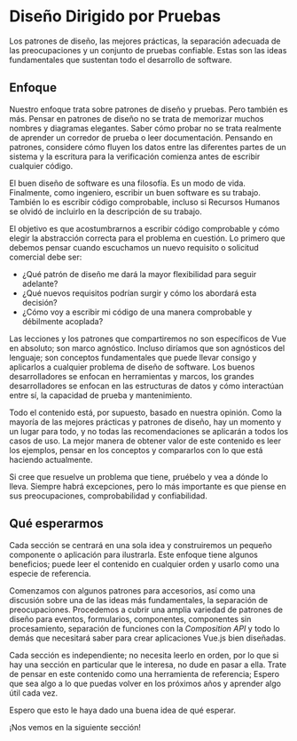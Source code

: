 # Diseño Dirigido por Pruebas

Los patrones de diseño, las mejores prácticas, la separación adecuada de las preocupaciones y un conjunto de pruebas confiable. Estas son las ideas fundamentales que sustentan todo el desarrollo de software.

## Enfoque

Nuestro enfoque trata sobre patrones de diseño y pruebas. Pero también es más. Pensar en patrones de diseño no se trata de memorizar muchos nombres y diagramas elegantes. Saber cómo probar no se trata realmente de aprender un corredor de prueba o leer documentación. Pensando en patrones, considere cómo fluyen los datos entre las diferentes partes de un sistema y la escritura para la verificación comienza antes de escribir cualquier código.

El buen diseño de software es una filosofía. Es un modo de vida. Finalmente, como ingeniero, escribir un buen software es su trabajo. También lo es escribir código comprobable, incluso si Recursos Humanos se olvidó de incluirlo en la descripción de su trabajo.

El objetivo es que acostumbrarnos a escribir código comprobable y cómo elegir la abstracción correcta para el problema en cuestión. Lo primero que debemos pensar cuando escuchamos un nuevo requisito o solicitud comercial debe ser:

- ¿Qué patrón de diseño me dará la mayor flexibilidad para seguir adelante?
- ¿Qué nuevos requisitos podrían surgir y cómo los abordará esta decisión?
- ¿Cómo voy a escribir mi código de una manera comprobable y débilmente acoplada?

Las lecciones y los patrones que compartiremos no son específicos de Vue en absoluto; son marco agnóstico. Incluso diríamos que son agnósticos del lenguaje; son conceptos fundamentales que puede llevar consigo y aplicarlos a cualquier problema de diseño de software. Los buenos desarrolladores se enfocan en herramientas y marcos, los grandes desarrolladores se enfocan en las estructuras de datos y cómo interactúan entre sí, la capacidad de prueba y mantenimiento.

Todo el contenido está, por supuesto, basado en nuestra opinión. Como la mayoría de las mejores prácticas y patrones de diseño, hay un momento y un lugar para todo, y no todas las recomendaciones se aplicarán a todos los casos de uso. La mejor manera de obtener valor de este contenido es leer los ejemplos, pensar en los conceptos y compararlos con lo que está haciendo actualmente.

Si cree que resuelve un problema que tiene, pruébelo y vea a dónde lo lleva. Siempre habrá excepciones, pero lo más importante es que piense en sus preocupaciones, comprobabilidad y confiabilidad.

## Qué esperarmos
Cada sección se centrará en una sola idea y construiremos un pequeño componente o aplicación para ilustrarla. Este enfoque tiene algunos beneficios; puede leer el contenido en cualquier orden y usarlo como una especie de referencia.

Comenzamos con algunos patrones para accesorios, así como una discusión sobre una de las ideas más fundamentales, la separación de preocupaciones. Procedemos a cubrir una amplia variedad de patrones de diseño para eventos, formularios, componentes, componentes sin procesamiento, separación de funciones con la _Composition API_ y todo lo demás que necesitará saber para crear aplicaciones Vue.js bien diseñadas.

Cada sección es independiente; no necesita leerlo en orden, por lo que si hay una sección en particular que le interesa, no dude en pasar a ella. Trate de pensar en este contenido como una herramienta de referencia; Espero que sea algo a lo que puedas volver en los próximos años y aprender algo útil cada vez.

Espero que esto le haya dado una buena idea de qué esperar.

¡Nos vemos en la siguiente sección!
